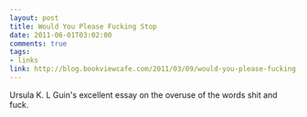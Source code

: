 ```yaml
--- 
layout: post
title: Would You Please Fucking Stop
date: 2011-06-01T03:02:00
comments: true
tags:
- links
link: http://blog.bookviewcafe.com/2011/03/09/would-you-please-fucking-stop/
---
```

Ursula K. L Guin's excellent essay on the overuse of the words shit and fuck.
